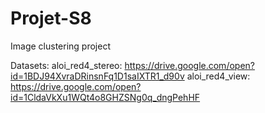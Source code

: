 # Projet-S8
Image clustering project

Datasets:
aloi_red4_stereo:
https://drive.google.com/open?id=1BDJ94XvraDRinsnFq1D1saIXTR1_d90v
aloi_red4_view:
https://drive.google.com/open?id=1CldaVkXu1WQt4o8GHZSNg0q_dngPehHF
